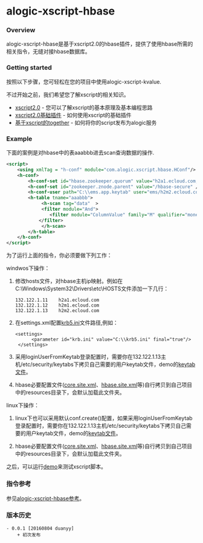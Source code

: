 alogic-xscript-hbase
=====================

### Overview

alogic-xscript-hbase是基于xscript2.0的hbase插件，提供了使用hbase所需的相关指令，无缝对接hbase数据库。

### Getting started

按照以下步骤，您可轻松在您的项目中使用alogic-xscript-kvalue.

不过开始之前，我们希望您了解xscript的相关知识。

- [xscript2.0](https://github.com/yyduan/alogic/blob/master/alogic-doc/alogic-common/xscript2.md) - 您可以了解xscript的基本原理及基本编程思路
- [xscript2.0基础插件](https://github.com/yyduan/alogic/blob/master/alogic-doc/alogic-common/xscript2-plugins.md) - 如何使用xscript的基础插件
- [基于xscript的together](https://github.com/yyduan/alogic/blob/master/alogic-doc/alogic-common/xscript2-together.md) - 如何将你的script发布为alogic服务


### Example

下面的案例是对hbase中的表aaabbb进去scan查询数据的操作.

```xml
<script>
	<using xmlTag = "h-conf" module="com.alogic.xscript.hbase.HConf"/>
	<h-conf> 
		<h-conf-set id="hbase.zookeeper.quorum" value="h2a1.ecloud.com,h2m1.ecloud.com,h2m2.ecloud.com" />
		<h-conf-set id="zookeeper.znode.parent" value="/hbase-secure" />
		<h-conf-user path="C:\\ems.app.keytab" user="ems/h2m2.ecloud.com" />
		<h-table tname="aaabbb">
			 <h-scan tag="data"  >
			 <filter module="And">
		        <filter module="ColumnValue" family="M" qualifier="money" value="50" operator="EQUAL"/>
		    </filter>
			 </h-scan> 
		</h-table>
	</h-conf>
</script>
```

为了运行上面的指令，你必须要做下列工作：

windwos下操作：

1. 修改hosts文件，对hbase主机ip映射。例如在C:\Windows\System32\Drivers\etc\HOSTS文件添加一下几行：
   ```
   132.122.1.11    h2a1.ecloud.com
   132.122.1.12    h2m1.ecloud.com
   132.122.1.13    h2m2.ecloud.com
   ```
2. 在settings.xml配置[krb5.ini](src/test/resources/conf/krb5.ini)文件路径,例如：
   ```
   <settings>
		 <parameter id="krb.ini" value="C:\\krb5.ini" final="true"/>
	</settings>
   ```
3. 采用loginUserFromKeytab登录配置时，需要你在132.122.1.13主机/etc/security/keytabs下拷贝自己需要的用户keytab文件，demo的[keytab文件](src/test/resources/conf/ems.app.keytab)。

4. hbase必要配置文件([core.site.xml](src/test/resources/conf/core.site.xml)、[hbase.site.xml](src/test/resources/conf/core.site.xml)等)自行拷贝到自己项目中的resources目录下，会默认加载此文件夹。

linux下操作：

1. linux下也可以采用默认conf.create()配置，如果采用loginUserFromKeytab登录配置时，需要你在132.122.1.13主机/etc/security/keytabs下拷贝自己需要的用户keytab文件，demo的[keytab文件](src/test/resources/conf/ems.app.keytab)。

2. hbase必要配置文件([core.site.xml](src/test/resources/conf/core.site.xml)、[hbase.site.xml](src/test/resources/conf/core.site.xml)等)自行拷贝到自己项目中的resources目录下，会默认加载此文件夹。

之后，可以运行[demo](src/test/java/Demo.java)来测试xscript脚本。


### 指令参考

参见[alogic-xscript-hbase参考](src/docs/reference.md)。

### 版本历史
    - 0.0.1 [20160804 duanyy]
		+ 初次发布
		
